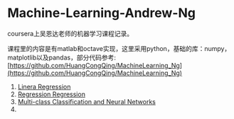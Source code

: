 # Machine-Learning-Andrew-Ng
coursera上吴恩达老师的机器学习课程记录。

课程里的内容是有matlab和octave实现，这里采用python，基础的库：numpy，matplotlib以及pandas，部分代码参考: [https://github.com/HuangCongQing/MachineLearning_Ng](https://github.com/HuangCongQing/MachineLearning_Ng)

1. [Linera Regression](https://github.com/plantree/Machine-Learning-Andrew-Ng/blob/master/chapter1/1%E3%80%81Linear%2BRegression.ipynb) 
2. [Regression Regression](https://github.com/plantree/Machine-Learning-Andrew-Ng/blob/master/chapter2/LogisticRegression.ipynb)
3. [Multi-class Classification and Neural Networks](https://github.com/plantree/Machine-Learning-Andrew-Ng/blob/master/chapter3/Multi-class%20Classification%20and%20Neural%20Networks.ipynb)
4. ​



